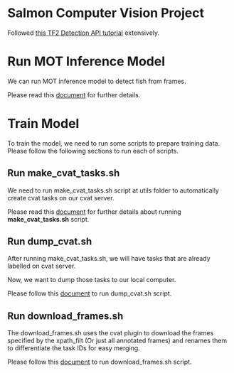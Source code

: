 # Salmon Computer Vision Project

Followed [this TF2 Detection API tutorial](https://tensorflow-object-detection-api-tutorial.readthedocs.io/en/latest/install.html) extensively.

# Run MOT Inference Model

We can run MOT inference model to detect fish from frames. 

Please read this [document](docs/run_mot_inference.md) for further details.

# Train Model

To train the model, we need to run some scripts to prepare training data. Please follow the following sections to run each of scripts.

## Run make_cvat_tasks.sh

We need to run make_cvat_tasks.sh script at utils folder to automatically create cvat tasks on our cvat server.

Please read this [document](docs/run_make_cvat_tasks.md) for further details about running **make_cvat_tasks.sh** script.

## Run dump_cvat.sh

After running make_cvat_tasks.sh, we will have tasks that are already labelled on cvat server.

Now, we want to dump those tasks to our local computer.

Please follow this [document](docs/run_dump_cvat.md) to run dump_cvat.sh script.

## Run download_frames.sh

The download_frames.sh uses the cvat plugin to download the frames specified by the xpath_filt (Or just all annotated frames) and renames them to differentiate the task IDs for easy merging.

Please follow this [document](docs/run_download_frames.md) to run download_frames.sh script.
